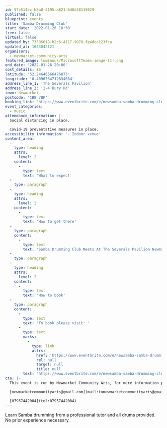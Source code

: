 ```yaml
---
id: 57e514bc-b8a0-4195-a821-648d38119029
published: false
blueprint: events
title: 'Samba Drumming Club'
start_date: '2022-01-26 18:30'
free: false
virtual: false
updated_by: 73585618-b2c6-4117-9078-fe4dcc123fca
updated_at: 1643042121
organisers:
  - newmarket-community-arts
featured_image: luminous/MicrosoftTeams-image-(1).png
end_date: '2022-01-26 20:00'
cost_details: £6
latitude: '52.24646566476873'
longitude: '0.4096564712834654'
address_line_1: 'The Severals Pavilion'
address_line_2: '2-4 Bury Rd'
town: Newmarket
postcode: 'CB8 7BP'
booking_link: 'https://www.eventbrite.com/e/newsamba-samba-drumming-club-tickets-238634501217'
event_categories:
  - music
attendance_information: |-
  Social distancing in place.

  Covid-19 preventative measures in place.
accessibility_information: '- Indoor venue'
content_area:
  -
    type: heading
    attrs:
      level: 2
    content:
      -
        type: text
        text: 'What to expect'
  -
    type: paragraph
  -
    type: heading
    attrs:
      level: 2
    content:
      -
        type: text
        text: 'How to get there'
  -
    type: paragraph
    content:
      -
        type: text
        text: 'Samba Drumming Club Meets At The Severals Pavilion Newmarket, CB87BP'
  -
    type: paragraph
  -
    type: heading
    attrs:
      level: 2
    content:
      -
        type: text
        text: 'How to book'
  -
    type: paragraph
    content:
      -
        type: text
        text: 'To book please visit: '
      -
        type: text
        marks:
          -
            type: link
            attrs:
              href: 'https://www.eventbrite.com/e/newsamba-samba-drumming-club-tickets-238634501217'
              rel: null
              target: null
              title: null
        text: 'https://www.eventbrite.com/e/newsamba-samba-drumming-club-tickets-238634501217'
cta: |-
  This event is run by Newmarket Community Arts, for more information please get in touch via email or phone:

  [newmarketcommunityarts@gmail.com](mail:tonewmarketcommunityarts@gmail.com)

  [07957442084](tel:07957442084)
---
```

Learn Samba drumming from a professional tutor and all drums provided. No prior experience necessary.